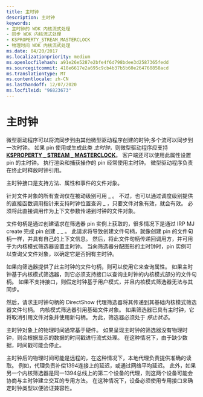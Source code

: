 ```yaml
---
title: 主时钟
description: 主时钟
keywords:
- 主时钟的 WDK 内核流式处理
- 同步 WDK 内核流式处理
- KSPROPERTY_STREAM_MASTERCLOCK
- 物理时间 WDK 内核流式处理
ms.date: 04/20/2017
ms.localizationpriority: medium
ms.openlocfilehash: a91e26e5287e2bfe4f6d798bdee3d2587365fedd
ms.sourcegitcommit: 418e6617e2a695c9cb4b37b5b60e264760858acd
ms.translationtype: MT
ms.contentlocale: zh-CN
ms.lasthandoff: 12/07/2020
ms.locfileid: "96823673"
---
```

# <a name="master-clocks"></a>主时钟





微型驱动程序可以将流同步到由其他微型驱动程序创建的时钟;多个流可以同步到一次时钟。 如果 pin 使用或生成此类 *主时钟*，则微型驱动程序应支持 [**KSPROPERTY \_ STREAM \_ MASTERCLOCK**](./ksproperty-stream-masterclock.md)。 客户端还可以使用此属性设置 pin 的主时钟。 执行渲染和捕获操作的 pin 经常使用主时钟。 微型驱动程序负责在终止时释放时钟引用。

主时钟接口是支持方法、属性和事件的文件对象。

针对文件对象的所有查询仅在被动级别可用 \_ 。 不过，也可以通过调度级别提供的直接函数调用指针来支持时钟位置查询 \_ ，只要文件对象有效，就会有效。 必须将此直接调用作为上下文参数传递到时钟的文件对象。

文件句柄是通过创建请求在筛选器 pin 实例上获取的，很多情况下是通过 IRP MJ create 完成 pin 创建 \_ \_ 。 此请求将导致创建文件句柄，就像创建 pin 的文件句柄一样，并具有自己的上下文信息。 然后，将此文件句柄传递回调用方，并可用于为内核模式筛选器设置主时钟。 当向筛选器分配图形的主时钟时，pin 实例可以查询父文件对象，以确定它是否拥有主时钟。

如果向筛选器提供了此主时钟的文件句柄，则可以使用它来查询属性。 如果主时钟基于内核模式筛选器，则它必须支持接口以查询主时钟的内核模式部分的文件句柄。 如果不支持接口，则假定时钟基于用户模式，并且内核模式筛选器无法与其同步。

然后，请求主时钟句柄的 DirectShow 代理筛选器将其传递到其基础内核模式筛选器文件句柄。 内核模式筛选器引用基础文件对象。 如果筛选器已具有主时钟，它将取消引用文件对象并使用新句柄。 为此，筛选器必须处于 *停止状态*。

主时钟对象上的物理时间通常基于硬件。 如果呈现主时钟的筛选器没有物理时钟，则会根据显示的数据的时间戳进行流式处理。 在这种情况下，由于缺少数据，时间戳可能会停止。

主时钟后的物理时间可能是远程的，在这种情况下，本地代理负责提供准确的读取。 例如，代理负责补偿1394连接上的延迟，或通过网络平均延迟。 此外，如果另一个内核筛选器是同一1394总线上的第二个设备的代理，则这两个设备可能会协商与主时钟建立交互的专用方法。 在这种情况下，设备必须使用专用接口来确定时钟类型以便验证兼容性。

 

